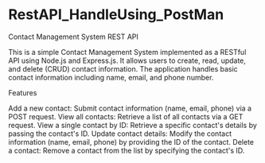 # RestAPI_HandleUsing_PostMan
Contact Management System REST API

This is a simple Contact Management System implemented as a RESTful API using Node.js and Express.js. It allows users to create, read, update, and delete (CRUD) contact information. The application handles basic contact information including name, email, and phone number.

Features

Add a new contact: Submit contact information (name, email, phone) via a POST request.
View all contacts: Retrieve a list of all contacts via a GET request.
View a single contact by ID: Retrieve a specific contact's details by passing the contact's ID.
Update contact details: Modify the contact information (name, email, phone) by providing the ID of the contact.
Delete a contact: Remove a contact from the list by specifying the contact's ID.
